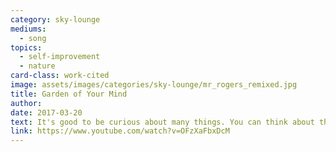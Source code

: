```yaml
---
category: sky-lounge
mediums:
  - song
topics:
  - self-improvement
  - nature
card-class: work-cited
image: assets/images/categories/sky-lounge/mr_rogers_remixed.jpg
title: Garden of Your Mind
author:
date: 2017-03-20
text: It's good to be curious about many things. You can think about things and make believe. All you have to do is think. And they'll grow
link: https://www.youtube.com/watch?v=OFzXaFbxDcM
---
```

